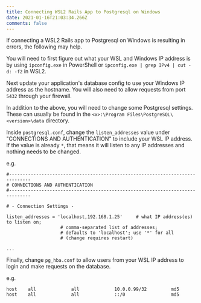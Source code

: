 ```yaml
---
title: Connecting WSL2 Rails App to Postgresql on Windows
date: 2021-01-16T21:03:34.266Z
comments: false
---
```

If connecting a WSL2 Rails app to Postgresql on Windows is resulting in errors, the following may help.
<!--more-->
You will need to first figure out what your WSL and Windows IP address is by using `ipconfig.exe` in PowerShell or `ipconfig.exe | grep IPv4 | cut -d: -f2` in WSL2.

Next update your application's database config to use your Windows IP address as the hostname. You will also need to allow requests from port `5432` through your firewall.

In addition to the above, you will need to change some Postgresql settings. These can usually be found in the `<x>:\Program Files\PostgreSQL\<version>\data` directory.

Inside `postgresql.conf`, change the `listen_addresses` value under "CONNECTIONS AND AUTHENTICATION" to include your WSL IP address. If the value is already `*`, that means it will listen to any IP addresses and nothing needs to be changed.

e.g.
```text
#------------------------------------------------------------------------------
# CONNECTIONS AND AUTHENTICATION
#------------------------------------------------------------------------------

# - Connection Settings -

listen_addresses = 'localhost,192.168.1.25'		# what IP address(es) to listen on;
					# comma-separated list of addresses;
					# defaults to 'localhost'; use '*' for all
					# (change requires restart)

...
```

Finally, change `pg_hba.conf` to allow users from your WSL IP address to login and make requests on the database.

e.g.
```text
host    all             all             10.0.0.99/32         md5
host    all             all             ::/0                 md5
```
